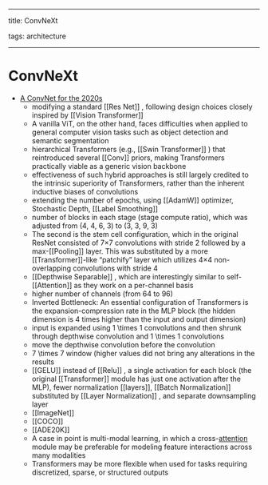 
---

title: ConvNeXt

tags: architecture 

---

# ConvNeXt
- [A ConvNet for the 2020s](https://arxiv.org/abs/2201.03545)
	- modifying a standard [[Res Net]] , following design choices closely inspired by [[Vision Transformer]]
	- A vanilla ViT, on the other hand, faces difficulties when applied to general computer vision tasks such as object detection and semantic segmentation
	- hierarchical Transformers (e.g., [[Swin Transformer]] ) that reintroduced several [[Conv]] priors, making Transformers practically viable as a generic vision backbone
	- effectiveness of such hybrid approaches is still largely credited to the intrinsic superiority of Transformers, rather than the inherent inductive biases of convolutions
	- extending the number of epochs, using [[AdamW]] optimizer, Stochastic Depth, [[Label Smoothing]]
	- number of blocks in each stage (stage compute ratio), which was adjusted from (4, 4, 6, 3) to (3, 3, 9, 3)
	- The second is the stem cell configuration, which in the original ResNet consisted of 7×7 convolutions with stride 2 followed by a max-[[Pooling]] layer. This was substituted by a more [[Transformer]]-like “patchify” layer which utilizes 4×4 non-overlapping convolutions with stride 4
	- [[Depthwise Separable]] , which are interestingly similar to self-[[Attention]] as they work on a per-channel basis
	- higher number of channels (from 64 to 96)
	- Inverted Bottleneck: An essential configuration of Transformers is the expansion-compression rate in the MLP block (the hidden dimension is 4 times higher than the input and output dimension)
	- input is expanded using 1 \times 1 convolutions and then shrunk through depthwise convolution and 1 \times 1 convolutions
	- move the depthwise convolution before the convolution
	- 7 \times 7 window (higher values did not bring any alterations in the results
	- [[GELU]] instead of [[Relu]] , a single activation for each block (the original [[Transformer]] module has just one activation after the MLP), fewer normalization [[layers]], [[Batch Normalization]] substituted by [[Layer Normalization]] , and separate downsampling layer
	- [[ImageNet]]
	- [[COCO]]
	- [[ADE20K]]
	- A case in point is multi-modal learning, in which a cross-[attention](Attention.md) module may be preferable for modeling feature interactions across many modalities
	- Transformers may be more flexible when used for tasks requiring discretized, sparse, or structured outputs


































